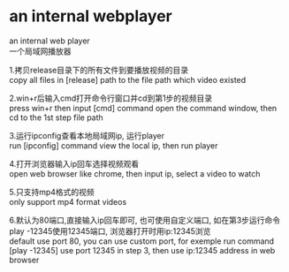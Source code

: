 # an internal webplayer  
an internal web player  
一个局域网播放器  

1.拷贝release目录下的所有文件到要播放视频的目录  
  copy all files in [release] path to the file path which video existed  
  
2.win+r后输入cmd打开命令行窗口并cd到第1步的视频目录  
  press win+r then input [cmd] command open the command window, then cd to the 1st step file path  

3.运行ipconfig查看本地局域网ip, 运行player  
  run [ipconfig] command view the local ip, then run player  
  
4.打开浏览器输入ip回车选择视频观看  
  open web browser like chrome, then input ip, select a video to watch  
  
5.只支持mp4格式的视频  
  only support mp4 format videos  
  
6.默认为80端口,直接输入ip回车即可, 也可使用自定义端口, 如在第3步运行命令play -12345使用12345端口, 浏览器打开时用ip:12345浏览  
  default use port 80, you can use custom port, for exemple run command [play -12345] use port 12345 in step 3, then use ip:12345 address in web browser  

